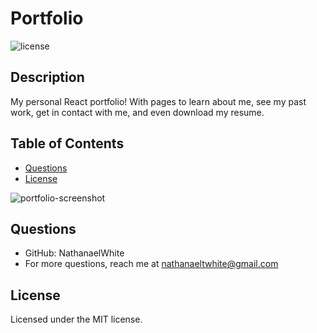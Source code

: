 # Portfolio

![license](https://img.shields.io/badge/license-MIT-green)

## Description

My personal React portfolio! With pages to learn about me, see my past work, get in contact with me, and even download my resume.

## Table of Contents

- [Questions](#questions)
- [License](#license)

![portfolio-screenshot](https://user-images.githubusercontent.com/77940998/128659702-389e90de-4a92-4e2d-a5a9-39099c146bc6.png)


## Questions

- GitHub: NathanaelWhite
- For more questions, reach me at nathanaeltwhite@gmail.com

## License

Licensed under the MIT license.
